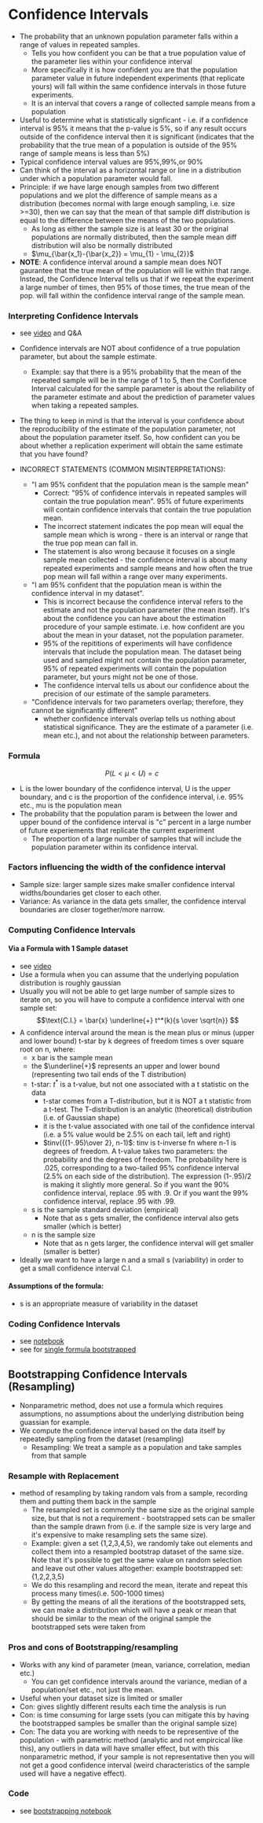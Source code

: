# Confidence Intervals

- The probability that an unknown population parameter falls within a range of values in repeated samples.
  - Tells you how confident you can be that a true population value of the parameter lies within your confidence interval
  - More specifically it is how confident you are that the population parameter value in future independent experiments (that replicate yours) will fall within the same confidence intervals in those future experiments.
  - It is an interval that covers a range of collected sample means from a population
- Useful to determine what is statistically signficant - i.e. if a confidence interval is 95% it means that the p-value is 5%, so if any result occurs outside of the confidence interval then it is significant (indicates that the probability that the true mean of a population is outside of the 95% range of sample means is less than 5%)
- Typical confidence interval values are 95%,99%,or 90%
- Can think of the interval as a horizontal range or line in a distribution under which a population parameter would fall.
- Principle: if we have large enough samples from two different populations and we plot the difference of sample means as a distribution (becomes normal with large enough sampling, i.e. size >=30), then we can say that the mean of that sample diff distribution is equal to the difference between the means of the two populations.
  - As long as either the sample size is at least 30 or the original populations are normally distributed, then the sample mean diff distribution will also be normally distributed
  - $\mu_{\bar{x_1}-{\bar{x_2}} = \mu_{1} - \mu_{2}}$
- **NOTE**: A confidence interval around a sample mean does NOT gaurantee that the true mean of the population will lie within that range. Instead, the Confidence Interval tells us that if we repeat the experiment a large number of times, then 95% of those times, the true mean of the pop. will fall within the confidence interval range of the sample mean.

### Interpreting Confidence Intervals

- see [video](https://www.udemy.com/course/statsml_x/learn/lecture/20025094) and Q&A
- Confidence intervals are NOT about confidence of a true population parameter, but about the sample estimate.

  - Example: say that there is a 95% probability that the mean of the repeated sample will be in the range of 1 to 5, then the Confidence Interval calculated for the sample parameter is about the reliability of the parameter estimate and about the prediction of parameter values when taking a repeated samples.

- The thing to keep in mind is that the interval is your confidence about the reproducibility of the estimate of the population parameter, not about the population parameter itself. So, how confident can you be about whether a replication experiment will obtain the same estimate that you have found?
- INCORRECT STATEMENTS (COMMON MISINTERPRETATIONS):
  - "I am 95% confident that the population mean is the sample mean"
    - Correct: "95% of confidence intervals in repeated samples will contain the true population mean". 95% of future experiments will contain confidence intervals that contain the true population mean.
    - The incorrect statement indicates the pop mean will equal the sample mean which is wrong - there is an interval or range that the true pop mean can fall in.
    - The statement is also wrong because it focuses on a single sample mean collected - the confidence interval is about many repeated experiments and sample means and how often the true pop mean will fall within a range over many experiments.
  - "I am 95% confident that the population mean is within the confidence interval in my dataset".
    - This is incorrect because the confidence interval refers to the estimate and not the population parameter (the mean itself). It's about the confidence you can have about the estimation procedure of your sample estimate. i.e. how confident are you about the mean in your dataset, not the population parameter.
    - 95% of the repititions of experiments will have confidence intervals that include the population mean. The dataset being used and sampled might not contain the population parameter, 95% of repeated experiments will contain the population parameter, but yours might not be one of those.
    - The confidence interval tells us about our confidence about the precision of our estimate of the sample parameters.
  - "Confidence intervals for two parameters overlap; therefore, they cannot be significantly different"
    - whether confidence intervals overlap tells us nothing about statistical significance. They are the estimate of a parameter (i.e. mean etc.), and not about the relationship between parameters.

### Formula

$$P(L < \mu < U) = c$$

- L is the lower boundary of the confidence interval, U is the upper boundary, and c is the proportion of the confidence interval, i.e. 95% etc., mu is the population mean
- The probability that the population param is between the lower and upper bound of the confidence interval is "c" percent in a large number of future experiements that replicate the current experiment
  - The proportion of a large number of samples that will include the population parameter within its confidence interval.

### Factors influencing the width of the confidence interval

- Sample size: larger sample sizes make smaller confidence interval widths/boundaries get closer to each other.
- Variance: As variance in the data gets smaller, the confidence interval boundaries are closer together/more narrow.

### Computing Confidence Intervals

#### Via a Formula with 1 Sample dataset

- see [video](https://www.udemy.com/course/statsml_x/learn/lecture/20025080)
- Use a formula when you can assume that the underlying population distribution is roughly gaussian
- Usually you will not be able to get large number of sample sizes to iterate on, so you will have to compute a confidence interval with one sample set:
  $$\text{C.I.} = \bar{x} \underline{+} t^*(k){s \over \sqrt{n}} $$
- A confidence interval around the mean is the mean plus or minus (upper and lower bound) t-star by k degrees of freedom times s over square root on n, where:
  - x bar is the sample mean
  - the $\underline{+}$ represents an upper and lower bound (representing two tail ends of the T distribution)
  - t-star: $t^*$ is a t-value, but not one associated with a t statistic on the data
    - t-star comes from a T-distribution, but it is NOT a t statistic from a t-test. The T-distribution is an analytic (theoretical) distribution (i.e. of Gaussian shape)
    - it is the t-value associated with one tail of the confidence interval (i.e. a 5% value would be 2.5% on each tail, left and right)
    - $tinv({(1-.95)\over 2}, n-1)$: tinv is t-inverse fn where n-1 is degrees of freedom. A t-value takes two parameters: the probability and the degrees of freedom. The probability here is .025, corresponding to a two-tailed 95% confidence interval (2.5% on each side of the distribution). The expression (1-.95)/2 is making it slightly more general. So if you want the 90% confidence interval, replace .95 with .9. Or if you want the 99% confidence interval, replace .95 with .99.
  - s is the sample standard deviation (empirical)
    - Note that as s gets smaller, the confidence interval also gets smaller (which is better)
  - n is the sample size
    - Note that as n gets larger, the confidence interval will get smaller (smaller is better)
- Ideally we want to have a large n and a small s (variability) in order to get a small confidence interval C.I.

#### Assumptions of the formula:

- s is an appropriate measure of variability in the dataset

### Coding Confidence Intervals

- see [notebook](/statsML/confint/stats_confint_analytic.ipynb)
- see for [single formula bootstrapped](/statsML/confint/stats_confint_bootstrap.ipynb)

## Bootstrapping Confidence Intervals (Resampling)

- Nonparametric method, does not use a formula which requires assumptions, no assumptions about the underlying distribution being guassian for example.
- We compute the confidence interval based on the data itself by repeatedly sampling from the dataset (resampling)
  - Resampling: We treat a sample as a population and take samples from that sample

### Resample with Replacement

- method of resampling by taking random vals from a sample, recording them and putting them back in the sample
  - The resampled set is commonly the same size as the original sample size, but that is not a requirement - bootstrapped sets can be smaller than the sample drawn from (i.e. if the sample size is very large and it's expensive to make resampling sets the same size).
  - Example: given a set {1,2,3,4,5}, we randomly take out elements and collect them into a resampled bootstrap dataset of the same size. Note that it's possible to get the same value on random selection and leave out other values altogether: example bootstrapped set: {1,2,2,3,5}
  - We do this resampling and record the mean, iterate and repeat this process many times(i.e. 500-1000 times)
  - By getting the means of all the iterations of the bootstrapped sets, we can make a distribution which will have a peak or mean that should be similar to the mean of the original sample the bootstrapped sets were taken from

### Pros and cons of Bootstrapping/resampling

- Works with any kind of parameter (mean, variance, correlation, median etc.)
  - You can get confidence intervals around the variance, median of a population/set etc., not just the mean.
- Useful when your dataset size is limited or smaller
- Con: gives slightly different results each time the analysis is run
- Con: is time consuming for large ssets (you can mitigate this by having the bootstrapped samples be smaller than the original sample size)
- Con: The data you are working with needs to be representive of the population - with parametric method (analytic and not empircical like this), any outliers in data will have smaller effect, but with this nonparametric method, if your sample is not representative then you will not get a good confidence interval (weird characteristics of the sample used will have a negative effect).

### Code

- see [bootstrapping notebook](../../statsML/confint/stats_confint_bootstrap.ipynb)
